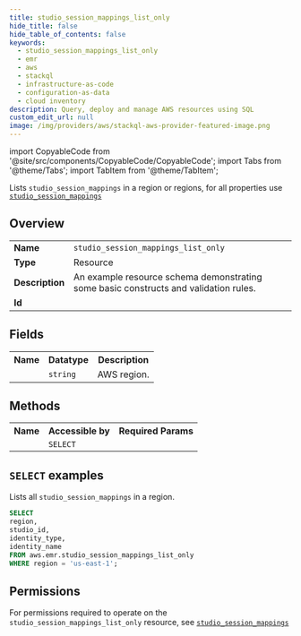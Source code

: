 ```yaml
---
title: studio_session_mappings_list_only
hide_title: false
hide_table_of_contents: false
keywords:
  - studio_session_mappings_list_only
  - emr
  - aws
  - stackql
  - infrastructure-as-code
  - configuration-as-data
  - cloud inventory
description: Query, deploy and manage AWS resources using SQL
custom_edit_url: null
image: /img/providers/aws/stackql-aws-provider-featured-image.png
---
```


import CopyableCode from '@site/src/components/CopyableCode/CopyableCode';
import Tabs from '@theme/Tabs';
import TabItem from '@theme/TabItem';

Lists <code>studio_session_mappings</code> in a region or regions, for all properties use <a href="/providers/aws/serviceName/studio_session_mappings/"><code>studio_session_mappings</code></a>

## Overview
<table><tbody>
<tr><td><b>Name</b></td><td><code>studio_session_mappings_list_only</code></td></tr>
<tr><td><b>Type</b></td><td>Resource</td></tr>
<tr><td><b>Description</b></td><td>An example resource schema demonstrating some basic constructs and validation rules.</td></tr>
<tr><td><b>Id</b></td><td><CopyableCode code="aws.emr.studio_session_mappings_list_only" /></td></tr>
</tbody></table>

## Fields
<table><tbody><tr><th>Name</th><th>Datatype</th><th>Description</th></tr><tr><td><CopyableCode code="region" /></td><td><code>string</code></td><td>AWS region.</td></tr>
</tbody></table>

## Methods

<table><tbody>
  <tr>
    <th>Name</th>
    <th>Accessible by</th>
    <th>Required Params</th>
  </tr>
  <tr>
    <td><CopyableCode code="list_resources" /></td>
    <td><code>SELECT</code></td>
    <td><CopyableCode code="region" /></td>
  </tr>
</tbody></table>

## `SELECT` examples
Lists all <code>studio_session_mappings</code> in a region.
```sql
SELECT
region,
studio_id,
identity_type,
identity_name
FROM aws.emr.studio_session_mappings_list_only
WHERE region = 'us-east-1';
```


## Permissions

For permissions required to operate on the <code>studio_session_mappings_list_only</code> resource, see <a href="/providers/aws/emr/studio_session_mappings/#permissions"><code>studio_session_mappings</code></a>

